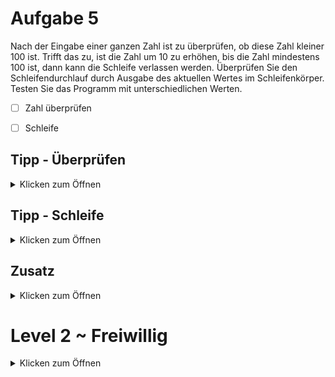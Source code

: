 # Aufgabe 5

Nach der Eingabe einer ganzen Zahl ist zu überprüfen, ob diese Zahl kleiner 100 ist.
Trifft das zu, ist die Zahl um 10 zu erhöhen, bis die Zahl mindestens 100 ist, dann kann die Schleife verlassen werden.
Überprüfen Sie den Schleifendurchlauf durch Ausgabe des aktuellen Wertes im Schleifenkörper.
Testen Sie das Programm mit unterschiedlichen Werten.

- [ ] Zahl überprüfen
- [ ] Schleife


## Tipp - Überprüfen
<details>
<summary>Klicken zum Öffnen</summary>

Zur Überprüfung eignen sich ```if``` und ```if else``` Anweisungen gut.

</details>

## Tipp - Schleife
<details>
<summary>Klicken zum Öffnen</summary>

Da für diese Aufgabe nur eine Zahl benötigt wird, kann das Abbruchkriterium hier >=100 direkt in die Schleife eingebunden werden. Dabei ist es egal, ob Sie eine for, while oder do-while Schleife verwenden.
  
</details>

## Zusatz
<details>
<summary>Klicken zum Öffnen</summary>

Erweitern Sie ihr Programm so, dass bei Eingabe einer Zahl größer 100 eine Fehlermeldung erscheint und das Programm wiederholt wird.

</details>

# Level 2 ~ Freiwillig
<details>
<summary>Klicken zum Öffnen</summary>
  
 Sie merken: Das Endergebnis der Zahlen liegt immer zwischen 100 und 109. 
 Das Programm soll nun so angepasst werden, dass größere Zahlen als 110 in 10er Schritten verkleinert werden bis auch diese in den Bereich fallen. Das Programm soll jedoch trotzdem für Zahlen unter 100 so arbeiten wie vorher. 
  
  
  </details>
